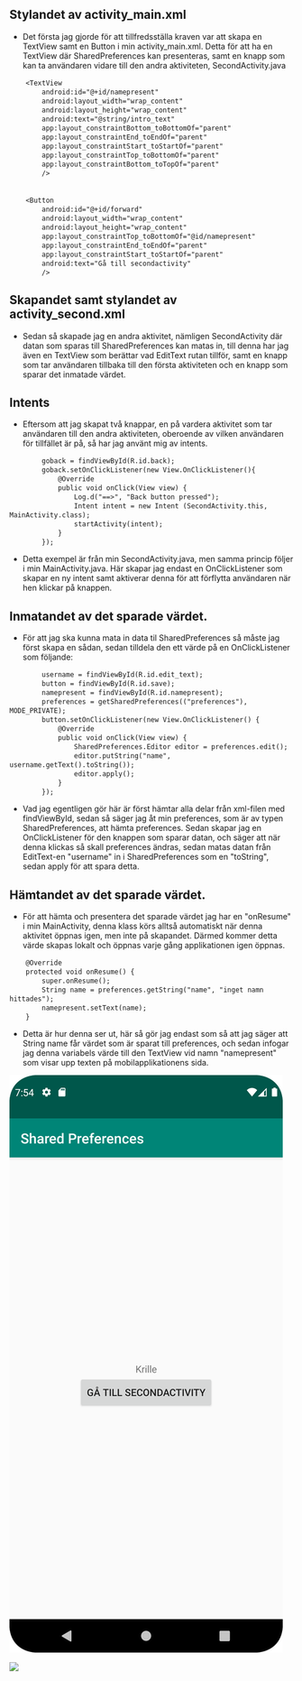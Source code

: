 ## Stylandet av activity_main.xml

- Det första jag gjorde för att tillfredsställa kraven var att skapa en TextView samt en Button
i min activity_main.xml. Detta för att ha en TextView där SharedPreferences kan presenteras, samt
en knapp som kan ta användaren vidare till den andra aktiviteten, SecondActivity.java
  
```
    <TextView
        android:id="@+id/namepresent"
        android:layout_width="wrap_content"
        android:layout_height="wrap_content"
        android:text="@string/intro_text"
        app:layout_constraintBottom_toBottomOf="parent"
        app:layout_constraintEnd_toEndOf="parent"
        app:layout_constraintStart_toStartOf="parent"
        app:layout_constraintTop_toBottomOf="parent"
        app:layout_constraintBottom_toTopOf="parent"
        />


    <Button
        android:id="@+id/forward"
        android:layout_width="wrap_content"
        android:layout_height="wrap_content"
        app:layout_constraintTop_toBottomOf="@id/namepresent"
        app:layout_constraintEnd_toEndOf="parent"
        app:layout_constraintStart_toStartOf="parent"
        android:text="Gå till secondactivity"
        />
```

## Skapandet samt stylandet av activity_second.xml

- Sedan så skapade jag en andra aktivitet, nämligen SecondActivity där datan som sparas till SharedPreferences kan matas in,
till denna har jag även en TextView som berättar vad EditText rutan tillför, samt en knapp som tar användaren tillbaka
till den första aktiviteten och en knapp som sparar det inmatade värdet.
  
## Intents

- Eftersom att jag skapat två knappar, en på vardera aktivitet som tar användaren till den andra aktiviteten, oberoende av
vilken användaren för tillfället är på, så har jag använt mig av intents.
```
        goback = findViewById(R.id.back);
        goback.setOnClickListener(new View.OnClickListener(){
            @Override
            public void onClick(View view) {
                Log.d("==>", "Back button pressed");
                Intent intent = new Intent (SecondActivity.this, MainActivity.class);
                startActivity(intent);
            }
        });
```
- Detta exempel är från min SecondActivity.java, men samma princip följer i min MainActivity.java. Här skapar jag endast en OnClickListener
som skapar en ny intent samt aktiverar denna för att förflytta användaren när hen klickar på knappen.
  
## Inmatandet av det sparade värdet.

- För att jag ska kunna mata in data til SharedPreferences så måste jag först skapa en sådan, sedan tilldela den ett värde på en OnClickListener som följande:

```
        username = findViewById(R.id.edit_text);
        button = findViewById(R.id.save);
        namepresent = findViewById(R.id.namepresent);
        preferences = getSharedPreferences(("preferences"), MODE_PRIVATE);
        button.setOnClickListener(new View.OnClickListener() {
            @Override
            public void onClick(View view) {
                SharedPreferences.Editor editor = preferences.edit();
                editor.putString("name", username.getText().toString());
                editor.apply();
            }
        });
```
- Vad jag egentligen gör här är först hämtar alla delar från xml-filen med findViewById, sedan så säger jag åt min preferences, som är av typen SharedPreferences,
att hämta preferences. Sedan skapar jag en OnClickListener för den knappen som sparar datan, och säger att när denna
klickas så skall preferences ändras, sedan matas datan från EditText-en "username" in i SharedPreferences som en "toString",
sedan apply för att spara detta.
  
## Hämtandet av det sparade värdet.
- För att hämta och presentera det sparade värdet jag har en "onResume" i min MainActivity, denna klass körs alltså
automatiskt när denna aktivitet öppnas igen, men inte på skapandet. Därmed kommer detta värde skapas lokalt och öppnas varje gång
applikationen igen öppnas.
  
```
    @Override
    protected void onResume() {
        super.onResume();
        String name = preferences.getString("name", "inget namn hittades");
        namepresent.setText(name);
    }
```  

- Detta är hur denna ser ut, här så gör jag endast som så att jag säger att String name får värdet som är sparat till preferences,
och sedan infogar jag denna variabels värde till den TextView vid namn "namepresent" som visar upp texten på mobilapplikationens sida.
  



![](skärmdump_första.png)

![](skärmdump_andra.png)